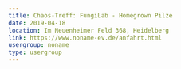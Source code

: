 ```yaml
---
title: Chaos-Treff: FungiLab - Homegrown Pilze
date: 2019-04-18
location: Im Neuenheimer Feld 368, Heidelberg
link: https://www.noname-ev.de/anfahrt.html
usergroup: noname
type: usergroup
---
```

